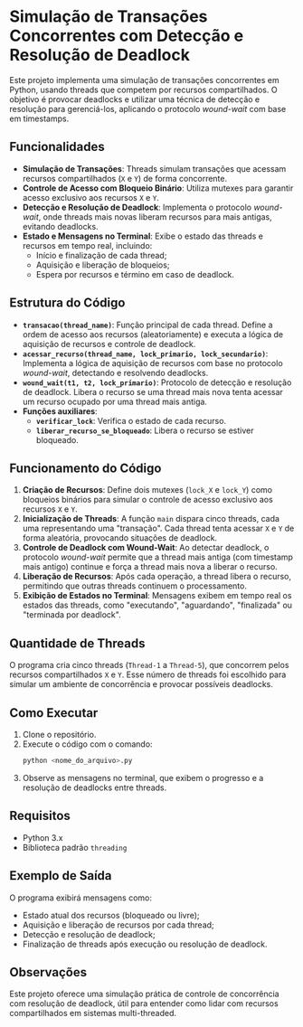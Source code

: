 
# Simulação de Transações Concorrentes com Detecção e Resolução de Deadlock

<!-- link do video:https://www.youtube.com/watch?v=d6Ml6XFzKFg&ab_channel=Henriquereis -->

Este projeto implementa uma simulação de transações concorrentes em Python, usando threads que competem por recursos compartilhados. O objetivo é provocar deadlocks e utilizar uma técnica de detecção e resolução para gerenciá-los, aplicando o protocolo *wound-wait* com base em timestamps.

## Funcionalidades
- **Simulação de Transações**: Threads simulam transações que acessam recursos compartilhados (`X` e `Y`) de forma concorrente.
- **Controle de Acesso com Bloqueio Binário**: Utiliza mutexes para garantir acesso exclusivo aos recursos `X` e `Y`.
- **Detecção e Resolução de Deadlock**: Implementa o protocolo *wound-wait*, onde threads mais novas liberam recursos para mais antigas, evitando deadlocks.
- **Estado e Mensagens no Terminal**: Exibe o estado das threads e recursos em tempo real, incluindo:
  - Início e finalização de cada thread;
  - Aquisição e liberação de bloqueios;
  - Espera por recursos e término em caso de deadlock.

## Estrutura do Código
- **`transacao(thread_name)`**: Função principal de cada thread. Define a ordem de acesso aos recursos (aleatoriamente) e executa a lógica de aquisição de recursos e controle de deadlock.
- **`acessar_recurso(thread_name, lock_primario, lock_secundario)`**: Implementa a lógica de aquisição de recursos com base no protocolo *wound-wait*, detectando e resolvendo deadlocks.
- **`wound_wait(t1, t2, lock_primario)`**: Protocolo de detecção e resolução de deadlock. Libera o recurso se uma thread mais nova tenta acessar um recurso ocupado por uma thread mais antiga.
- **Funções auxiliares**:
  - **`verificar_lock`**: Verifica o estado de cada recurso.
  - **`liberar_recurso_se_bloqueado`**: Libera o recurso se estiver bloqueado.

## Funcionamento do Código

1. **Criação de Recursos**: Define dois mutexes (`lock_X` e `lock_Y`) como bloqueios binários para simular o controle de acesso exclusivo aos recursos `X` e `Y`.
2. **Inicialização de Threads**: A função `main` dispara cinco threads, cada uma representando uma "transação". Cada thread tenta acessar `X` e `Y` de forma aleatória, provocando situações de deadlock.
3. **Controle de Deadlock com Wound-Wait**: Ao detectar deadlock, o protocolo *wound-wait* permite que a thread mais antiga (com timestamp mais antigo) continue e força a thread mais nova a liberar o recurso.
4. **Liberação de Recursos**: Após cada operação, a thread libera o recurso, permitindo que outras threads continuem o processamento.
5. **Exibição de Estados no Terminal**: Mensagens exibem em tempo real os estados das threads, como "executando", "aguardando", "finalizada" ou "terminada por deadlock".

## Quantidade de Threads

O programa cria cinco threads (`Thread-1` a `Thread-5`), que concorrem pelos recursos compartilhados `X` e `Y`. Esse número de threads foi escolhido para simular um ambiente de concorrência e provocar possíveis deadlocks.

## Como Executar
1. Clone o repositório.
2. Execute o código com o comando:
   ```bash
   python <nome_do_arquivo>.py
   ```
3. Observe as mensagens no terminal, que exibem o progresso e a resolução de deadlocks entre threads.

## Requisitos
- Python 3.x
- Biblioteca padrão `threading`

## Exemplo de Saída
O programa exibirá mensagens como:
- Estado atual dos recursos (bloqueado ou livre);
- Aquisição e liberação de recursos por cada thread;
- Detecção e resolução de deadlock;
- Finalização de threads após execução ou resolução de deadlock.

## Observações
Este projeto oferece uma simulação prática de controle de concorrência com resolução de deadlock, útil para entender como lidar com recursos compartilhados em sistemas multi-threaded. 
